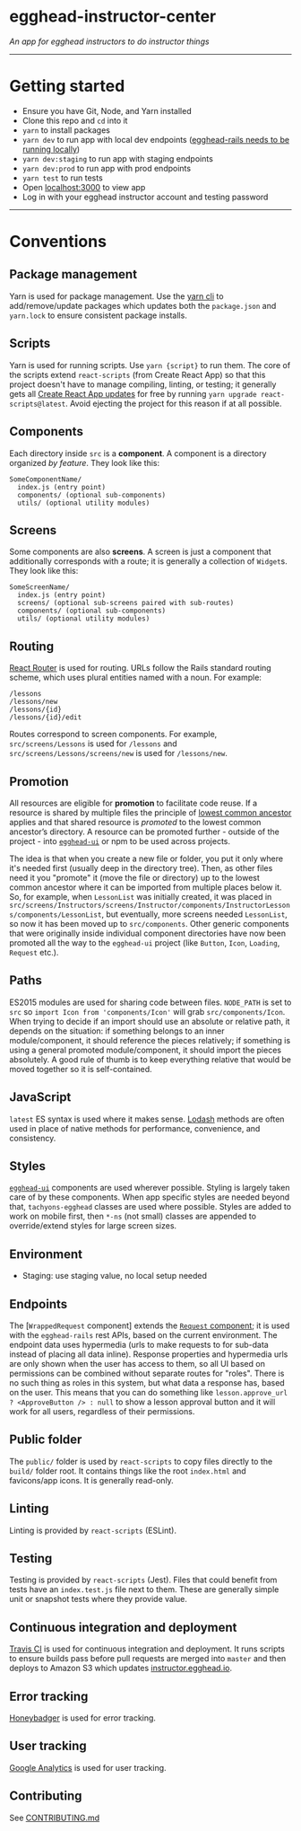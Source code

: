 # egghead-instructor-center

_An app for egghead instructors to do instructor things_

---

# Getting started

- Ensure you have Git, Node, and Yarn installed
- Clone this repo and `cd` into it
- `yarn` to install packages
- `yarn dev` to run app with local dev endpoints ([egghead-rails needs to be running locally](https://gist.github.com/trevordmiller/35dcf0a705b8cb610178f18a135ea6e3))
- `yarn dev:staging` to run app with staging endpoints
- `yarn dev:prod` to run app with prod endpoints
- `yarn test` to run tests
- Open [localhost:3000](http://localhost:3000) to view app
- Log in with your egghead instructor account and testing password

---

# Conventions

## Package management

Yarn is used for package management. Use the [yarn cli](https://yarnpkg.com/en/docs/usage) to add/remove/update packages which updates both the `package.json` and `yarn.lock` to ensure consistent package installs. 

## Scripts

Yarn is used for running scripts. Use `yarn {script}` to run them. The core of the scripts extend `react-scripts` (from Create React App) so that this project doesn't have to manage compiling, linting, or testing; it generally gets all [Create React App updates](https://github.com/facebookincubator/create-react-app/releases) for free by running `yarn upgrade react-scripts@latest`. Avoid ejecting the project for this reason if at all possible.

## Components

Each directory inside `src` is a **component**. A component is a directory organized _by feature_. They look like this:

```
SomeComponentName/
  index.js (entry point)
  components/ (optional sub-components)
  utils/ (optional utility modules)
```

## Screens

Some components are also **screens**. A screen is just a component that additionally corresponds with a route; it is generally a collection of `Widget`s. They look like this:

```
SomeScreenName/
  index.js (entry point)
  screens/ (optional sub-screens paired with sub-routes)
  components/ (optional sub-components)
  utils/ (optional utility modules)
```

## Routing

[React Router](https://reacttraining.com/react-router/) is used for routing. URLs follow the Rails standard routing scheme, which uses plural entities named with a noun. For example:

```
/lessons
/lessons/new
/lessons/{id}
/lessons/{id}/edit
```

Routes correspond to screen components. For example, `src/screens/Lessons` is used for `/lessons` and `src/screens/Lessons/screens/new` is used for `/lessons/new`.

## Promotion

All resources are eligible for **promotion** to facilitate code reuse. If a resource is shared by multiple files the principle of [lowest common ancestor](https://en.wikipedia.org/wiki/Lowest_common_ancestor) applies and that shared resource is _promoted_ to the lowest common ancestor’s directory. A resource can be promoted further - outside of the project - into [`egghead-ui`](https://styleguide.egghead.io) or npm to be used across projects.

The idea is that when you create a new file or folder, you put it only where it's needed first (usually deep in the directory tree). Then, as other files need it you "promote" it (move the file or directory) up to the lowest common ancestor where it can be imported from multiple places below it. So, for example, when `LessonList` was initially created, it was placed in `src/screens/Instructors/screens/Instructor/components/InstructorLessons/components/LessonList`, but eventually, more screens needed `LessonList`, so now it has been moved up to `src/components`. Other generic components that were originally inside individual component directories have now been promoted all the way to the `egghead-ui` project (like `Button`, `Icon`, `Loading`, `Request` etc.).

## Paths

ES2015 modules are used for sharing code between files. `NODE_PATH` is set to `src` so `import Icon from 'components/Icon'` will grab `src/components/Icon`. When trying to decide if an import should use an absolute or relative path, it depends on the situation: if something belongs to an inner module/component, it should reference the pieces relatively; if something is using a general promoted module/component, it should import the pieces absolutely. A good rule of thumb is to keep everything relative that would be moved together so it is self-contained.

## JavaScript

`latest` ES syntax is used where it makes sense. [Lodash](lodash.com) methods are often used in place of native methods for performance, convenience, and consistency.

## Styles

[`egghead-ui`](https://styleguide.egghead.io) components are used wherever possible. Styling is largely taken care of by these components. When app specific styles are needed beyond that, `tachyons-egghead` classes are used where possible. Styles are added to work on mobile first, then `*-ns` (not small) classes are appended to override/extend styles for large screen sizes.

## Environment

- Staging: use staging value, no local setup needed

## Endpoints

The [`WrappedRequest` component] extends the [`Request` component](https://styleguide.egghead.io); it is used with the `egghead-rails` rest APIs, based on the current environment. The endpoint data uses hypermedia (urls to make requests to for sub-data instead of placing all data inline). Response properties and hypermedia urls are only shown when the user has access to them, so all UI based on permissions can be combined without separate routes for "roles". There is no such thing as roles in this system, but what data a response has, based on the user. This means that you can do something like `lesson.approve_url ? <ApproveButton /> : null` to show a lesson approval button and it will work for all users, regardless of their permissions.

## Public folder

The `public/` folder is used by `react-scripts` to copy files directly to the `build/` folder root. It contains things like the root `index.html` and favicons/app icons. It is generally read-only.

## Linting

Linting is provided by `react-scripts` (ESLint).

## Testing

Testing is provided by `react-scripts` (Jest). Files that could benefit from tests have an `index.test.js` file next to them. These are generally simple unit or snapshot tests where they provide value.

## Continuous integration and deployment

[Travis CI](https://travis-ci.org/eggheadio/egghead-instructor-center) is used for continuous integration and deployment. It runs scripts to ensure builds pass before pull requests are merged into `master` and then deploys to Amazon S3 which updates [instructor.egghead.io](https://instructor.egghead.io).

## Error tracking

[Honeybadger](https://app.honeybadger.io/projects/51180/faults?q=-is%3Aresolved+-is%3Aignored) is used for error tracking.

## User tracking

[Google Analytics](https://analytics.google.com/analytics/web/?authuser=1#report/defaultid/a36512724w134681887p138806178/) is used for user tracking.

## Contributing

See [CONTRIBUTING.md](CONTRIBUTING.md)
